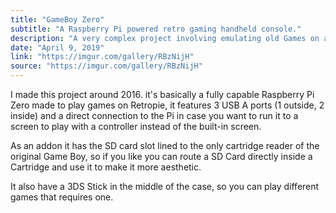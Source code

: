 ```yaml
---
title: "GameBoy Zero"
subtitle: "A Raspberry Pi powered retro gaming handheld console."
description: "A very complex project involving emulating old Games on a GameBoy encasing. Made with a Raspberry PI Zero and a lot of 3D printed parts as well as the original cartridge reader."
date: "April 9, 2019"
link: "https://imgur.com/gallery/RBzNijH"
source: "https://imgur.com/gallery/RBzNijH"
---
```


I made this project around 2016. it's basically a fully capable Raspberry Pi Zero made to play games on Retropie, it features 3 USB A ports (1 outside, 2 inside) and a direct connection to the Pi in case you want to run it to a screen to play with a controller instead of the built-in screen.

As an addon it has the SD card slot lined to the only cartridge reader of the original Game Boy, so if you like you can route a SD Card directly inside a Cartridge and use it to make it more aesthetic.

It also have a 3DS Stick in the middle of the case, so you can play different games that requires one.
